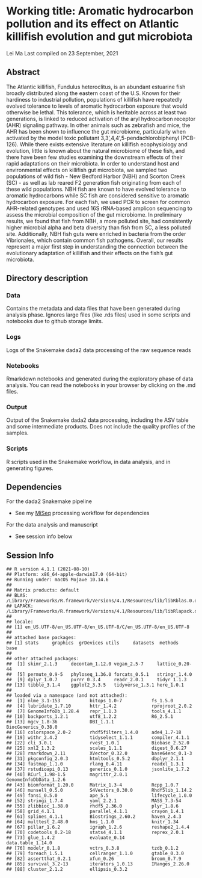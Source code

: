 Working title: Aromatic hydrocarbon pollution and its effect on Atlantic
killifish evolution and gut microbiota
================
Lei Ma
Last compiled on 23 September, 2021

## Abstract

The Atlantic killifish, Fundulus heteroclitus, is an abundant estuarine
fish broadly distributed along the eastern coast of the U.S. Known for
their hardiness to industrial pollution, populations of killifish have
repeatedly evolved tolerance to levels of aromatic hydrocarbon exposure
that would otherwise be lethal. This tolerance, which is heritable
across at least two generations, is linked to reduced activation of the
aryl hydrocarbon receptor (AHR) signaling pathway. In other animals such
as zebrafish and mice, the AHR has been shown to influence the gut
microbiome, particularly when activated by the model toxic pollutant
3,3’,4,4’,5-pendachlorobiphenyl (PCB-126). While there exists extensive
literature on killifish ecophysiology and evolution, little is known
about the natural microbiome of these fish, and there have been few
studies examining the downstream effects of their rapid adaptations on
their microbiota. In order to understand host and environmental effects
on killifish gut microbiota, we sampled two populations of wild fish -
New Bedford Harbor (NBH) and Scorton Creek (SC) - as well as lab reared
F2 generation fish originating from each of these wild populations. NBH
fish are known to have evolved tolerance to aromatic hydrocarbons while
SC fish are considered sensitive to aromatic hydrocarbon exposure. For
each fish, we used PCR to screen for common AHR-related genotypes and
used 16S rRNA-based amplicon sequencing to assess the microbial
composition of the gut microbiome. In preliminary results, we found that
fish from NBH, a more polluted site, had consistently higher microbial
alpha and beta diversity than fish from SC, a less polluted site.
Additionally, NBH fish guts were enriched in bacteria from the order
Vibrionales, which contain common fish pathogens. Overall, our results
represent a major first step in understanding the connection between the
evolutionary adaptation of killifish and their effects on the fish’s gut
microbiota.

## Directory description

### Data

Contains the metadata and data files that have been generated during
analysis phase. Ignores large files (like .rds files) used in some
scripts and notebooks due to github storage limits.

### Logs

Logs of the Snakemake dada2 data processing of the raw sequence reads

### Notebooks

Rmarkdown notebooks and generated during the exploratory phase of data
analysis. You can read the notebooks in your browser by clicking on the
.md files.

### Output

Output of the Snakemake dada2 data processing, including the ASV table
and some intermediate products. Does not include the quality profiles of
the samples.

### Scripts

R scripts used in the Snakemake workflow, in data analysis, and in
generating figures.

## Dependencies

For the dada2 Snakemake pipeline

-   See my [MiSeq](https://github.com/microlei/apprill-miseq) processing
    workflow for dependencies

For the data analysis and manuscript

-   See session info below

## Session Info

    ## R version 4.1.1 (2021-08-10)
    ## Platform: x86_64-apple-darwin17.0 (64-bit)
    ## Running under: macOS Mojave 10.14.6
    ## 
    ## Matrix products: default
    ## BLAS:   /Library/Frameworks/R.framework/Versions/4.1/Resources/lib/libRblas.0.dylib
    ## LAPACK: /Library/Frameworks/R.framework/Versions/4.1/Resources/lib/libRlapack.dylib
    ## 
    ## locale:
    ## [1] en_US.UTF-8/en_US.UTF-8/en_US.UTF-8/C/en_US.UTF-8/en_US.UTF-8
    ## 
    ## attached base packages:
    ## [1] stats     graphics  grDevices utils     datasets  methods   base     
    ## 
    ## other attached packages:
    ##  [1] skimr_2.1.3     decontam_1.12.0 vegan_2.5-7     lattice_0.20-44
    ##  [5] permute_0.9-5   phyloseq_1.36.0 forcats_0.5.1   stringr_1.4.0  
    ##  [9] dplyr_1.0.7     purrr_0.3.4     readr_2.0.1     tidyr_1.1.3    
    ## [13] tibble_3.1.4    ggplot2_3.3.5   tidyverse_1.3.1 here_1.0.1     
    ## 
    ## loaded via a namespace (and not attached):
    ##  [1] nlme_3.1-153           bitops_1.0-7           fs_1.5.0              
    ##  [4] lubridate_1.7.10       httr_1.4.2             rprojroot_2.0.2       
    ##  [7] GenomeInfoDb_1.28.4    repr_1.1.3             tools_4.1.1           
    ## [10] backports_1.2.1        utf8_1.2.2             R6_2.5.1              
    ## [13] mgcv_1.8-36            DBI_1.1.1              BiocGenerics_0.38.0   
    ## [16] colorspace_2.0-2       rhdf5filters_1.4.0     ade4_1.7-18           
    ## [19] withr_2.4.2            tidyselect_1.1.1       compiler_4.1.1        
    ## [22] cli_3.0.1              rvest_1.0.1            Biobase_2.52.0        
    ## [25] xml2_1.3.2             scales_1.1.1           digest_0.6.27         
    ## [28] rmarkdown_2.11         XVector_0.32.0         base64enc_0.1-3       
    ## [31] pkgconfig_2.0.3        htmltools_0.5.2        dbplyr_2.1.1          
    ## [34] fastmap_1.1.0          rlang_0.4.11           readxl_1.3.1          
    ## [37] rstudioapi_0.13        generics_0.1.0         jsonlite_1.7.2        
    ## [40] RCurl_1.98-1.5         magrittr_2.0.1         GenomeInfoDbData_1.2.6
    ## [43] biomformat_1.20.0      Matrix_1.3-4           Rcpp_1.0.7            
    ## [46] munsell_0.5.0          S4Vectors_0.30.0       Rhdf5lib_1.14.2       
    ## [49] fansi_0.5.0            ape_5.5                lifecycle_1.0.0       
    ## [52] stringi_1.7.4          yaml_2.2.1             MASS_7.3-54           
    ## [55] zlibbioc_1.38.0        rhdf5_2.36.0           plyr_1.8.6            
    ## [58] grid_4.1.1             parallel_4.1.1         crayon_1.4.1          
    ## [61] splines_4.1.1          Biostrings_2.60.2      haven_2.4.3           
    ## [64] multtest_2.48.0        hms_1.1.0              knitr_1.34            
    ## [67] pillar_1.6.2           igraph_1.2.6           reshape2_1.4.4        
    ## [70] codetools_0.2-18       stats4_4.1.1           reprex_2.0.1          
    ## [73] glue_1.4.2             evaluate_0.14          data.table_1.14.0     
    ## [76] modelr_0.1.8           vctrs_0.3.8            tzdb_0.1.2            
    ## [79] foreach_1.5.1          cellranger_1.1.0       gtable_0.3.0          
    ## [82] assertthat_0.2.1       xfun_0.26              broom_0.7.9           
    ## [85] survival_3.2-13        iterators_1.0.13       IRanges_2.26.0        
    ## [88] cluster_2.1.2          ellipsis_0.3.2
